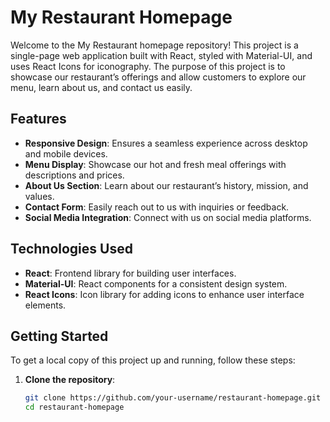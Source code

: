 # My Restaurant Homepage

Welcome to the My Restaurant homepage repository! This project is a single-page web application built with React, styled with Material-UI, and uses React Icons for iconography. The purpose of this project is to showcase our restaurant’s offerings and allow customers to explore our menu, learn about us, and contact us easily.

## Features

- **Responsive Design**: Ensures a seamless experience across desktop and mobile devices.
- **Menu Display**: Showcase our hot and fresh meal offerings with descriptions and prices.
- **About Us Section**: Learn about our restaurant’s history, mission, and values.
- **Contact Form**: Easily reach out to us with inquiries or feedback.
- **Social Media Integration**: Connect with us on social media platforms.

## Technologies Used

- **React**: Frontend library for building user interfaces.
- **Material-UI**: React components for a consistent design system.
- **React Icons**: Icon library for adding icons to enhance user interface elements.

## Getting Started

To get a local copy of this project up and running, follow these steps:

1. **Clone the repository**:
   ```bash
   git clone https://github.com/your-username/restaurant-homepage.git
   cd restaurant-homepage
